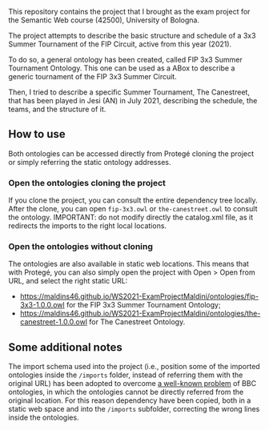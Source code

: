 This repository contains the project that I brought as the exam project for the Semantic Web course (42500), University of Bologna.

The project attempts to describe the basic structure and schedule of a 3x3 Summer Tournament of the FIP Circuit, active from this year (2021). 

To do so, a general ontology has been created, called FIP 3x3 Summer Tournament Ontology. This one can be used as a ABox to describe a generic tournament of the FIP 3x3 Summer Circuit.

Then, I tried to describe a specific Summer Tournament, The Canestreet, that has been played in Jesi (AN) in July 2021, describing the schedule, the teams, and the structure of it.

## How to use

Both ontologies can be accessed directly from Protegé cloning the project or simply referring the static ontology addresses.

### Open the ontologies cloning the project

If you clone the project, you can consult the entire dependency tree locally. After the clone, you can open `fip-3x3.owl` or `the-canestreet.owl` to consult the ontology. IMPORTANT: do not modify directly the catalog.xml file, as it redirects the imports to the right local locations.

### Open the ontologies without cloning

The ontologies are also available in static web locations. This means that with Protegé, you can also simply open the project with Open > Open from URL, and select the right static URL:
- https://maldins46.github.io/WS2021-ExamProjectMaldini/ontologies/fip-3x3-1.0.0.owl for the FIP 3x3 Summer Tournament Ontology;
- https://maldins46.github.io/WS2021-ExamProjectMaldini/ontologies/the-canestreet-1.0.0.owl for The Canestreet Ontology.

## Some additional notes

The import schema used into the project (i.e., position some of the imported ontologies inside the `/imports` folder, instead of referring them with the original URL) has been adopted to overcome [a well-known problem](https://stackoverflow.com/questions/57728429/importing-bbc-food-ontology-in-protege-5-5) of BBC ontologies, in which the ontologies cannot be directly referred from the original location. For this reason dependency have been copied, both in a static web space and into the `/imports` subfolder, correcting the wrong lines inside the ontologies.